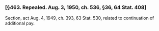 ### [§463. Repealed. Aug. 3, 1950, ch. 536, §36, 64 Stat. 408] ###

Section, act Aug. 4, 1949, ch. 393, 63 Stat. 530, related to continuation of additional pay.